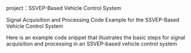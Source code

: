 

project：SSVEP-Based Vehicle Control System

Signal Acquisition and Processing Code Example for the SSVEP-Based Vehicle Control System

Here is an example code snippet that illustrates the basic steps for signal acquisition and processing in an SSVEP-based vehicle control system
